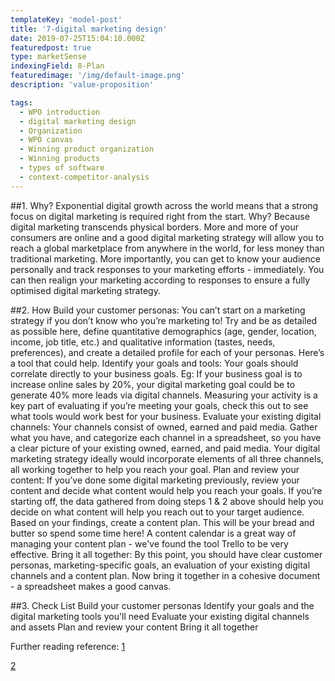 ```yaml
---
templateKey: 'model-post'
title: '7-digital marketing design'
date: 2019-07-25T15:04:10.000Z
featuredpost: true
type: marketSense
indexingField: 8-Plan
featuredimage: '/img/default-image.png'
description: 'value-proposition'

tags:
  - WPO introduction
  - digital marketing design
  - Organization
  - WPO canvas
  - Winning product organization
  - Winning products
  - types of software
  - context-competitor-analysis
---
```

##1. Why?
Exponential digital growth across the world means that a strong focus on digital marketing is required right from the start. Why? Because digital marketing transcends physical borders. More and more of your consumers are online and a good digital marketing strategy will allow you to reach a global marketplace from anywhere in the world, for less money than traditional marketing. More importantly, you can get to know your audience personally and track responses to your marketing efforts - immediately. You can then realign your marketing according to responses to ensure a fully optimised digital marketing strategy.

 
##2. How
Build your customer personas: You can’t start on a marketing strategy if you don’t know who you’re marketing to! Try and be as detailed as possible here, define quantitative demographics (age, gender, location, income, job title, etc.) and qualitative information (tastes, needs, preferences), and create a detailed profile for each of your personas. Here’s a tool that could help.
Identify your goals and tools: Your goals should correlate directly to your business goals. Eg: If your business goal is to increase online sales by 20%, your digital marketing goal could be to generate 40% more leads via digital channels. Measuring your activity is a key part of evaluating if you’re meeting your goals, check this out to see what tools would work best for your business.
Evaluate your existing digital channels: Your channels consist of owned, earned and paid media. Gather what you have, and categorize each channel in a spreadsheet, so you have a clear picture of your existing owned, earned, and paid media. Your digital marketing strategy ideally would incorporate elements of all three channels, all working together to help you reach your goal. 
Plan and review your content: If you’ve done some digital marketing previously, review your content and decide what content would help you reach your goals. If you’re starting off, the data gathered from doing steps 1 & 2 above should help you decide on what content will help you reach out to your target audience. Based on your findings, create a content plan. This will be your bread and butter so spend some time here! A content calendar is a great way of managing your content plan - we've found the tool Trello to be very effective.
Bring it all together: By this point, you should have clear customer personas, marketing-specific goals, an evaluation of your existing digital channels and a content plan. Now bring it together in a cohesive document - a spreadsheet makes a good canvas. 


##3. Check List
Build your customer personas
Identify your goals and the digital marketing tools you'll need
Evaluate your existing digital channels and assets
Plan and review your content
Bring it all together


Further reading
reference:
[1](https://blog.hubspot.com/marketing/digital-strategy-guide)

[2](https://www.wearemarketing.com/blog/a-step-by-step-guide-to-structuring-a-digital-marketing-plan.html)
